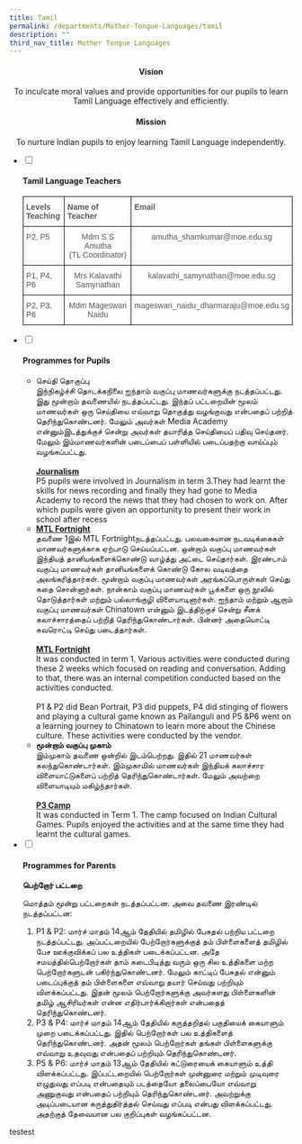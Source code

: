 ```yaml
---
title: Tamil
permalink: /departments/Mother-Tongue-Languages/tamil
description: ""
third_nav_title: Mother Tongue Languages
---
```

<h4><center>Vision</center></h4>

<center>To inculcate moral values and provide opportunities for our pupils to learn Tamil Language effectively and efficiently.</center>
  

<h4><center>Mission</center></h4>

<center>To nurture Indian pupils to enjoy learning Tamil Language independently.</center>


<ul class="jekyllcodex_accordion">
  <li>
    <input type="checkbox" id="accordion1">
		<label for="accordion1"><h4>Tamil Language Teachers</h4></label>
    <div>
      <p><style type="text/css">
.tg  {border-collapse:collapse;border-spacing:0;}
.tg td{border-color:black;border-style:solid;border-width:1px;font-family:Arial, sans-serif;font-size:14px;
  overflow:hidden;padding:10px 5px;word-break:normal;}
.tg th{border-color:black;border-style:solid;border-width:1px;font-family:Arial, sans-serif;font-size:14px;
  font-weight:normal;overflow:hidden;padding:10px 5px;word-break:normal;}
.tg .tg-de68{color:#58595B;font-weight:bold;text-align:left;vertical-align:top}
.tg .tg-kakv{color:#58595B;text-align:left;vertical-align:top}
.tg .tg-jq0v{color:#58595B;text-align:center;vertical-align:top}
</style>
<table class="tg">
<tbody>
  <tr>
    <td class="tg-de68">Levels<br>Teaching</td>
    <td class="tg-de68">Name of Teacher</td>
    <td class="tg-de68">Email</td>
  </tr>
  <tr>
    <td class="tg-kakv">P2, P5</td>
    <td class="tg-jq0v">Mdm S S Amutha<br>(TL Coordinator)</td>
    <td class="tg-jq0v">amutha_shamkumar@moe.edu.sg</td>
  </tr>
  <tr>
    <td class="tg-kakv">P1, P4, P6</td>
    <td class="tg-jq0v">Mrs Kalavathi Samynathan</td>
    <td class="tg-jq0v">kalavathi_samynathan@moe.edu.sg</td>
  </tr>
  <tr>
    <td class="tg-kakv">P2, P3, P6</td>
    <td class="tg-jq0v">Mdm Mageswari Naidu</td>
    <td class="tg-jq0v">mageswari_naidu_dharmaraju@moe.edu.sg</td>
  </tr>
</tbody>
</table></p>
    </div>
  </li>
	  <li>
    <input type="checkbox" id="accordion2">
	<label for="accordion2"><h4>Programmes for Pupils</h4></label>
    <div>
			<ul>
				<li>செய்தி தொகுப்பு<br>இந்நிகழ்ச்சி தொடக்கநிலை ஐந்தாம் வகுப்பு மாணவர்களுக்கு நடத்தப்பட்டது. இது மூன்றாம் தவணையில் நடத்தப்பட்டது. இந்தப் பட்டறையின் மூலம் மாணவர்கள் ஒரு செய்தியை எவ்வாறு தொகுத்து வழங்குவது என்பதைப் பற்றித் தெரிந்துகொண்டனர். மேலும் அவர்கள் Media Academy என்னும்இடத்துக்குச் சென்று அவர்கள் தயாரித்த செய்தியைப் பதிவு செய்தனர். மேலும் இம்மாணவர்களின் படைப்பைப் பள்ளியில் படைப்பதற்கு வாய்ப்பும் வழங்கப்பட்டது.<br><br><strong><u>Journalism</u></strong><br>P5 pupils were involved in Journalism in term 3.They had learnt the skills for news recording and finally they had gone to Media Academy to record the news that they had chosen to work on. After which pupils were given an opportunity to present their work in school after recess<br></li>
				<li><strong><u>MTL Fortnight</u></strong><br>தவணை 1இல் MTL Fortnightநடத்தப்பட்டது. பலவகையான நடவடிக்கைகள் மாணவர்களுக்காக ஏற்பாடு செய்யப்பட்டன. ஒன்றாம் வகுப்பு மாணவர்கள் இந்தியத் தானியங்களைக்கொண்டு வாழ்த்து அட்டை செய்தார்கள். இரண்டாம் வகுப்பு மாணவர்கள் தானியங்களைக் கொண்டு கோல வடிவத்தை அலங்கரித்தார்கள். மூன்றாம் வகுப்பு மாணவர்கள் அரங்கப்பொருள்கள் செய்து கதை சொன்னார்கள். நான்காம் வகுப்பு மாணவர்கள் பூக்களை ஒரு நூலில் தொடுத்தார்கள் மற்றும் பல்லாங்குழி விளையாடினார்கள். ஐந்தாம் மற்றும் ஆறாம் வகுப்பு மாணவர்கள் Chinatown என்னும் இடத்திற்குச் சென்று சீனக் கலாச்சாரத்தைப் பற்றித் தெரிந்துகொண்டார்கள். பின்னர் அதையொட்டி சுவரொட்டி செய்து படைத்தார்கள்.<br><br><strong><u>MTL Fortnight</u></strong><br>It was conducted in term 1. Various activities were conducted during these 2 weeks which focused on reading and conversation. Adding to that, there was an internal competition conducted based on the activities conducted.<br><br>P1 & P2 did Bean Portrait, P3 did puppets, P4 did stinging of flowers and playing a cultural game known as Pallanguli and P5 &P6 went on a learning journey to Chinatown to learn more about the Chinese culture. These activities were conducted by the vendor.</li>
				<li><strong>மூன்றாம் வகுப்பு முகாம்</strong><br>இம்முகாம் தவணை ஒன்றில் இடம்பெற்றது. இதில் 21 மாணவர்கள் கலந்துகொண்டார்கள். இம்முகாமில் மாணவர்கள் இந்தியக் கலாச்சார விளையாட்டுகளைப் பற்றித் தெரிந்துகொண்டார்கள். மேலும் அவற்றை விளையாடியும் மகிழ்ந்தார்கள்.<br><br><strong><u>P3 Camp</u></strong><br>It was conducted in Term 1. The camp focused on Indian Cultural Games. Pupils enjoyed the activities and at the same time they had learnt the cultural games.</li>
		</ul>
    </div>
  </li>
	<li>
    <input type="checkbox" id="accordion3">
	<label for="accordion3"><h4>Programmes for Parents</h4></label>
    <div>
			<p><strong>பெற்றோர் பட்டறை</strong></p>
			<p>மொத்தம் மூன்று பட்டறைகள் நடத்தப்பட்டன. அவை தவணை இரண்டில் நடத்தப்பட்டன:</p>
			<ol>
				<li>P1 & P2: மார்ச் மாதம் 14ஆம் தேதியில் தமிழில் பேசுதல் பற்றிய பட்டறை நடத்தப்பட்டது. அப்பட்டறையில் பேற்றோர்களுக்குத் தம் பிள்ளைகளைத் தமிழில் பேச ஊக்குவிக்கப் பல உத்திகள் படைக்கப்பட்டன. அதே சமயத்தில்பெற்றோர்கள் தாம் கடைபிடித்து வரும் ஒரு சில உத்திகளை மற்ற பெற்றோர்களுடன் பகிர்ந்துகொண்டனர். மேலும் காட்டிப் பேசுதல் என்னும் படைப்புக்குத் தம் பிள்ளைகளை எவ்வாறு தயார் செய்வது பற்றியும் விளக்கப்பட்டது. இதன் மூலம் பெற்றோர்களுக்கு அவர்களது பிள்ளைகளின் தமிழ் ஆசிரியர்கள் என்ன எதிர்பார்க்கிறார்கள் என்பதைத் தெரிந்துகொண்டனர்.</li>
				<li>P3 & P4: மார்ச் மாதம் 14ஆம் தேதியில் கருத்தறிதல் பகுதியைக் கையாளும் முறை படைக்கப்பட்டது. இதில் பெற்றோர்கள் பல உத்திகளைத் தெரிந்துகொண்டனர். அதன் மூலம் பெற்றோர்கள் தங்கள் பிள்ளைகளுக்கு எவ்வாறு உதவுவது என்பதைப் பற்றியும் தெரிந்துகொண்டனர்.</li>
				<li>P5 & P6: மார்ச் மாதம் 13ஆம் தேதியில் கட்டுரையைக் கையாளும் உத்தி விளக்கப்பட்டது. இப்பட்டறையில் பெற்றோர்கள் முன்னுரை மற்றும் முடிவுரை எழுதுவது எப்படி என்பதையும் படத்தையோ தலைப்பையோ எவ்வாறு அணுகுவது என்பதைப் பற்றியும் தெரிந்துகொண்டனர். அவற்றுக்கு அடிப்படையான கருத்துதிர்த்தல் செய்வது எப்படி என்பது விளக்கப்பட்டது. அதற்குத் தேவையான பல குறிப்புகள் வழங்கப்பட்டன.</li>
	</div>
</ul>

testest